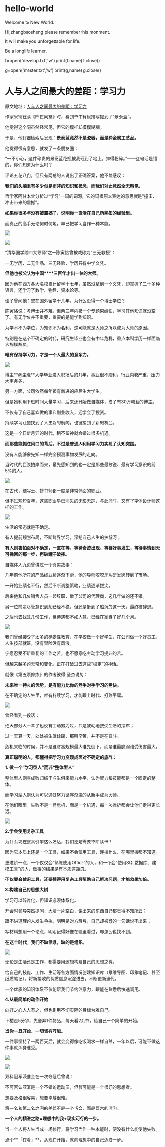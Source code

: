 # hello-world
Welcome to New World.

Hi,zhangbaosheng please remember this monment.

It will make you unforgettable for life.

Be a longlife learner.

f=open('develop.txt','w')
print(f.name)
f.close()

g=open('master.txt','w')
print(g,name)
g.close()

人与人之间最大的差距：学习力
==============

原文地址：[人与人之间最大的差距：学习力](https://mp.weixin.qq.com/s/-kz7gAQ_3FilhfQKU1IcLw)

作家采铜在读《四世同堂》时，看到书中有段描写提到了“景泰蓝”。

他觉得这个词虽然经常见，但它的模样却模模糊糊。

于是，他仔细检索后发现：**景泰蓝竟然不是瓷器，而是种金属工艺品。**

他觉得很有意思，就发了一条朋友圈：

“一不小心，这件珍贵的景泰蓝花瓶被我砸到了地上，摔得粉碎。”——这句话是错的，你们知道为什么吗？

评论五花八门，但只有两成的人说出了正确答案，他不禁感叹：

**我们的头脑里有多少似是而非的知识和概念，而我们对此竟然全无察觉。**

哲学家阿甘本曾分析过“学习”一词的词源，它的词根原本表达的意思就是“撞击、冲击带来的震撼”。

**如果你很多年没有被震撼了，说明你一直活在自己所熟知的经验里。**

而真正的高手无论何时何地，早已把学习当作一种本能。

![](https://mmbiz.qpic.cn/sz_mmbiz_jpg/k9cibica3KVm9VeI1PNyVymFxv49NNc0PWFxd4vMeApKSicCBichMLIycwPadgBIibiaKibkichibiaBUrDib2oMPaJyRQKibA/640?wx_fmt=jpeg)

![](https://mmbiz.qpic.cn/sz_mmbiz_jpg/k9cibica3KVm9VeI1PNyVymFxv49NNc0PWFcSFkpKJOuDHNWd8447kibRyiczibKknVh2A5t22efFtSh0BKmmRtmebw/640?wx_fmt=jpeg)

“清华国学院四大导师”之一陈寅恪曾被戏称为“三无教授”：

一无学历、二无作品、三无经验，学历只有中学文凭。

**但他也被公认为中国****三百年才出一位的大师**。

因为他在西方各大名校累计留学十七年，虽然没拿到一个文凭，却掌握了二十多种语言，还学习了数学、物理、资本论等。

侄子曾问他：您在国外留学十几年，为什么没得一个博士学位？

陈寅恪说：考博士并不难，但两三年内被一个专题束缚住，学习其他知识就没空了。有无学位并不重要，重要的是能学到知识。

为学术不为学位，为知识不为名利，这可能就是大师之所以成为大师的原因。

特别是在这个不确定的时代，研究生毕业也会有中年危机，重点本科学历一样面临大规模裁员。

**唯有保持学习力，才是一个人最大的竞争力。**

![](https://mmbiz.qpic.cn/sz_mmbiz_jpg/k9cibica3KVm9VeI1PNyVymFxv49NNc0PW5RVLicWh2Ve6iauJnhjfoheqzYmK2Ny8EQBiaNCBGEu6nfKcibyFA6RHoQ/640?wx_fmt=jpeg)

博主**@尘晓**大学毕业进入职场后的几年，事业很不顺利，行业内卷严重，压力大事务多。

另一方面，公司依然每年都有新进的应届生大学生。

但是她利用下班时间大量学习，后来还开始做自媒体，成了有30万粉丝的博主。

不仅有了自己喜欢做的事和副业收入，还学会了投资。

持续学习让她找到了人生新的航向，也链接到了新的机会。

这是一个日新月异的时代，稍不留神就会错过很多机遇。

**而那些能抓住风口的背后，不过是普通人利用学习力实现了认知突围。**

没有人能够像先知一样完全预测事物发展的走向。

当时代的巨浪拍岸而来，最先感知到的也一定是那些最敏锐、最有学习意识的前5%的人。

![](https://mmbiz.qpic.cn/sz_mmbiz_jpg/k9cibica3KVm9VeI1PNyVymFxv49NNc0PWTbtZjejcFAlzUrcAguYGuWicp80c7GRbbPQdgTgaI5SlLtNupBibuPcg/640?wx_fmt=jpeg)

在古代，缮写士、抄书师都一度是非常体面的职业。

但不过短短百年，这些职业早已消失的无影无踪，与此同时，又有了字体设计师这样的工作。

![](https://mmbiz.qpic.cn/sz_mmbiz_jpg/k9cibica3KVm9VeI1PNyVymFxv49NNc0PWd8MKibKke2Ic8icxs1mibibialUNMiaukkMic2IToj5azmG3cMB4u90RgaKqg/640?wx_fmt=jpeg)

生活的常态就是不确定。

有人提前规划布局，不断跨界学习，深挖自己人生的护城河；

**有人则害怕面对不确定，一直在等，等待奇迹出现、等待好事发生，等待事情到无可挽回的那一步，再破罐子破摔。**

自媒体人九边曾讲过一个真实故事：

几年前他所在的产品线业绩逐渐下滑，他的导师咬咬牙从研发岗转到了市场。

一开始业绩也不行，然后不断调整策略，业绩逐渐拔尖。

后来他和几位销售人员一起辞职，做了公司的代理商，这几年做的还不错。

另一位前辈尽管意识到船已经不稳，但还是挺到了船沉的这一天，最终被辞退。

之后也去找过几份工作，但待遇都不如人意，已经在家待了好几个月。

![](https://mmbiz.qpic.cn/sz_mmbiz_jpg/k9cibica3KVm9VeI1PNyVymFxv49NNc0PWkDGtYtCSaXgrgs8gFeplTQOiaiaY15IWq1TzH9QRwUumQJxhzWeJILtw/640?wx_fmt=jpeg)

我们曾经接受了太多的确定性教育，在学校做一个好学生，在公司做一个好员工，人生按部就班，没有冒险没有风浪。

宁愿忍受不断重复的工作之苦，也不愿意吃主动学习提升的苦。

但越来越多的无常和变化，正在打破过去这些“稳定”的神话。

就像《第五项修炼》的作者彼得·圣杰说的：

**未来唯一持久的优势，是有能力比你的竞争对手学习的更快。**

在不确定的人生里，唯有持续学习，才能跟上时代、打败平庸。

![](https://mmbiz.qpic.cn/sz_mmbiz_jpg/k9cibica3KVm9VeI1PNyVymFxv49NNc0PWtlMIrrzwhiao3ETtm9g89OjEN7IFibsUcBVlCDQMuHaOzbdPJr4cpUGg/640?wx_fmt=jpeg)

曾经看到一段话：

绝大部分人一辈子也没有主动努力过，只是被动地接受生活的摆布；

过一天算一天，处处被生活蹂躏，那叫辛苦，并不是在奋斗。

危机来临的时候，并不是谁财富规模最大谁先倒下，而是谁最脆弱谁受伤害最大。

**真正聪明的人，都懂得把学习力变现成面对不确定的底气：**

**1\. 做一个“学习型人”而非“整体型人”**

整体型人则将成败归结于与生俱来能力水平，认为智力和技能都是一个固定的整体。

而学习型人则认为可以通过努力循序渐进的从新手成为大师。

在他们眼里，失败不是一场危机，而是一个机遇，每一次挫折都会让他们走得更长远。

![](https://mmbiz.qpic.cn/sz_mmbiz_jpg/k9cibica3KVm9VeI1PNyVymFxv49NNc0PWBF0iaWyjsfdHhNhr1EcuQSqMfZs1iavefsOvc7PqodHzibQdPK91YaRJg/640?wx_fmt=jpeg)

**2.学会使用复杂工具**

为什么现在搜索引擎这么发达，我们还是需要不断读书？

因为它本质上还是一个工具，如果不会使用工具，连搜什么、在哪里搜都不知道。

更进阶一点，一个仅仅会“熟练使用Office”的人，和一个会“使用SQL数据库、建模工具”的人，做事的结果是有本质差距的。

**不仅要会使用工具，还要懂得用复杂工具帮助自己解决问题，才能效果加倍。**

**3.构建自己的思想大树**

学习可以碎片化，但知识必须体系化。

开会时领导突然提问，大脑一片空白，讲出来的东西自己都觉得不知所云；

跟不讲道理的人发生争执，明明是对方理亏，自己却被怼的一句话说不出来；

写材料想用一个论点，明明记得好像在哪里看过，却怎么也找不到。

**在这个时代，我们不缺信息，缺的是组织。**

![](https://mmbiz.qpic.cn/sz_mmbiz_jpg/k9cibica3KVm9VeI1PNyVymFxv49NNc0PW0LnJ8RkZrsYpAdkTjxzficeJA1BicjwibfoebLQ8jyW7Uwr8qFrfrKOTQ/640?wx_fmt=jpeg)

无论是生活还是工作，都需要用逻辑构建自己的思想之树。

给自己的技能、工作、生活等各方面情况创建知识库（思维导图、印象笔记、甚至纸质笔记），将新接收的优质信息沉淀进去，不断更新迭代。

一个优质的知识体系不仅能帮我们节约注意力，跟能在熟悉后快速调用。

**4.从最简单的动作开始**

向好之心人人有之，但也别用不切实际的目标为难自己。

下楼走5分钟，先舍弃1件物品，每天看2页书，给自己一个简单的开始。

**当你一旦开始，一切皆有可能。**

一件事坚持了一两百天后，就会变得像吃饭喝水一样自然，一年以后，可能不做这件事就浑身难受。

![](https://mmbiz.qpic.cn/sz_mmbiz_jpg/k9cibica3KVm9VeI1PNyVymFxv49NNc0PWibIicLWlphur8Yjej9IEV0ibkatqMkoZxGIVnK8IoC6rwBFZHDibw1c4Ug/640?wx_fmt=jpeg)

![](https://mmbiz.qpic.cn/mmbiz_jpg/k9cibica3KVmicrom8Hwf4DUbVpZqzdlvbCUia0eHJ1QOw1I40Fg1Zbia0cDcmCTVppIhyLQYvbXIibT4rGU5LN8TVrg/640?wx_fmt=jpeg)

双料冠军茨维金在一次夺冠后曾说：

不可否认亚军是一个不错的运动员，但我可能是一个很好的思想者。

想要及格很容易，想要卓越很难。

第一名和第二名之间的差距不是一个巧合，而是巨大的鸿沟。

**一个人的精进之路=理想中的我+现实可行的一步。**

当一个人将人生当成一场修行，将学习当作一种本能时，便没有什么能使他失败。

点个**「在看」**，从现在开始，就向理想中的自己迈进一步。
